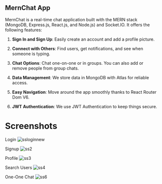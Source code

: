 
## MernChat App

MernChat is a real-time chat application built with the MERN stack (MongoDB, Express.js, React.js, and Node.js) and Socket.IO. It offers the following features:

1. **Sign In and Sign Up**: Easily create an account and add a profile picture.

2. **Connect with Others**: Find users, get notifications, and see when someone is typing.

3. **Chat Options**: Chat one-on-one or in groups. You can also add or remove people from group chats.

4. **Data Management**: We store data in MongoDB with Atlas for reliable access.

5. **Easy Navigation**: Move around the app smoothly thanks to React Router Dom V6.

6. **JWT Authentication**: We use JWT Authentication to keep things secure.

# Screenshots
Login
![ssloginnew](https://github.com/RohitGupta1235/ChatApp/assets/94480941/ebc9087c-0ec4-4123-9f83-23f47e8927b4)

Signup
![ss2](https://github.com/RohitGupta1235/ChatApp/assets/94480941/cd7ba518-5c84-47ab-8322-0a7ec40923d5)

Profile
![ss3](https://github.com/RohitGupta1235/ChatApp/assets/94480941/1f22dbf1-5917-4142-95e8-11bb22d06d04)

Search Users
![ss4](https://github.com/RohitGupta1235/ChatApp/assets/94480941/c95dcd24-6a28-466e-875c-edfd73c824b0)

One-One Chat
![ss6](https://github.com/RohitGupta1235/ChatApp/assets/94480941/9be31498-a885-45dd-98e7-f69000118433)
